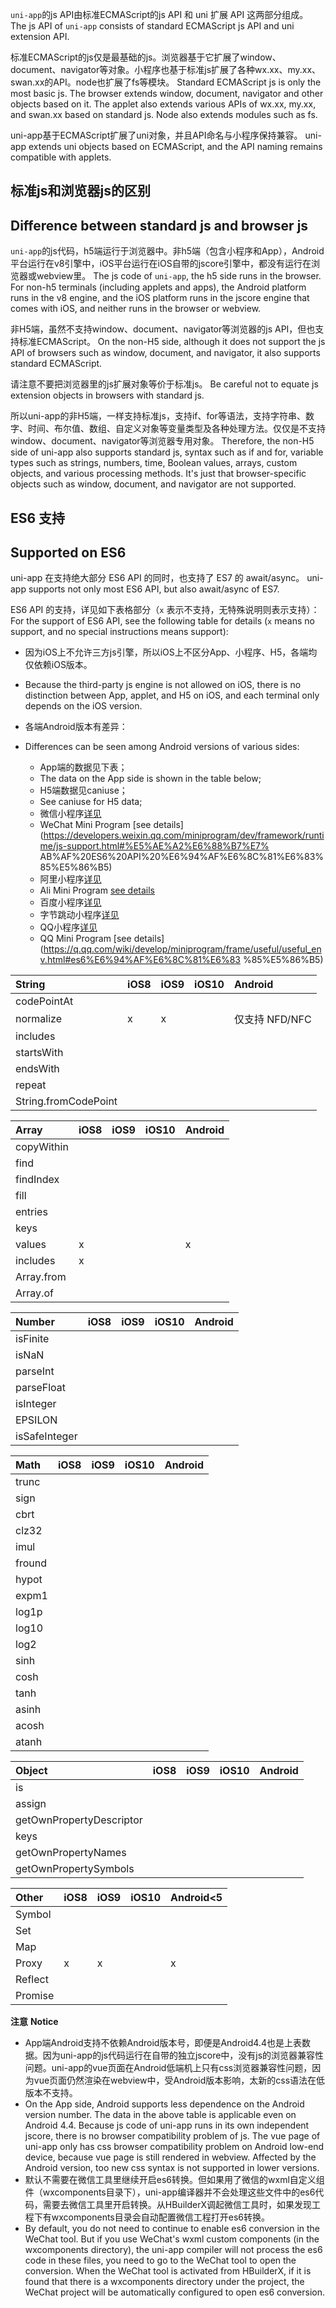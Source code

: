 `uni-app`的js API由标准ECMAScript的js API 和 uni 扩展 API 这两部分组成。
The js API of `uni-app` consists of standard ECMAScript js API and uni extension API.

标准ECMAScript的js仅是最基础的js。浏览器基于它扩展了window、document、navigator等对象。小程序也基于标准js扩展了各种wx.xx、my.xx、swan.xx的API。node也扩展了fs等模块。
Standard ECMAScript js is only the most basic js. The browser extends window, document, navigator and other objects based on it. The applet also extends various APIs of wx.xx, my.xx, and swan.xx based on standard js. Node also extends modules such as fs.

uni-app基于ECMAScript扩展了uni对象，并且API命名与小程序保持兼容。
uni-app extends uni objects based on ECMAScript, and the API naming remains compatible with applets.

## 标准js和浏览器js的区别
## Difference between standard js and browser js

`uni-app`的js代码，h5端运行于浏览器中。非h5端（包含小程序和App），Android平台运行在v8引擎中，iOS平台运行在iOS自带的jscore引擎中，都没有运行在浏览器或webview里。
The js code of `uni-app`, the h5 side runs in the browser. For non-h5 terminals (including applets and apps), the Android platform runs in the v8 engine, and the iOS platform runs in the jscore engine that comes with iOS, and neither runs in the browser or webview.

非H5端，虽然不支持window、document、navigator等浏览器的js API，但也支持标准ECMAScript。
On the non-H5 side, although it does not support the js API of browsers such as window, document, and navigator, it also supports standard ECMAScript.

请注意不要把浏览器里的js扩展对象等价于标准js。
Be careful not to equate js extension objects in browsers with standard js.

所以uni-app的非H5端，一样支持标准js，支持if、for等语法，支持字符串、数字、时间、布尔值、数组、自定义对象等变量类型及各种处理方法。仅仅是不支持window、document、navigator等浏览器专用对象。
Therefore, the non-H5 side of uni-app also supports standard js, syntax such as if and for, variable types such as strings, numbers, time, Boolean values, arrays, custom objects, and various processing methods. It's just that browser-specific objects such as window, document, and navigator are not supported.

## ES6 支持
## Supported on ES6
uni-app 在支持绝大部分 ES6 API 的同时，也支持了 ES7 的 await/async。
uni-app supports not only most ES6 API, but also await/async of ES7.

ES6 API 的支持，详见如下表格部分（`x` 表示不支持，无特殊说明则表示支持）：
For the support of ES6 API, see the following table for details (`x` means no support, and no special instructions means support):
- 因为iOS上不允许三方js引擎，所以iOS上不区分App、小程序、H5，各端均仅依赖iOS版本。
- Because the third-party js engine is not allowed on iOS, there is no distinction between App, applet, and H5 on iOS, and each terminal only depends on the iOS version.
- 各端Android版本有差异：
- Differences can be seen among Android versions of various sides:

    * App端的数据见下表；
    * The data on the App side is shown in the table below;
    * H5端数据见caniuse；
    * See caniuse for H5 data;
    * 微信小程序[详见](https://developers.weixin.qq.com/miniprogram/dev/framework/runtime/js-support.html#%E5%AE%A2%E6%88%B7%E7%AB%AF%20ES6%20API%20%E6%94%AF%E6%8C%81%E6%83%85%E5%86%B5)
    * WeChat Mini Program [see details](https://developers.weixin.qq.com/miniprogram/dev/framework/runtime/js-support.html#%E5%AE%A2%E6%88%B7%E7% AB%AF%20ES6%20API%20%E6%94%AF%E6%8C%81%E6%83%85%E5%86%B5)
    * 阿里小程序[详见](https://docs.alipay.com/mini/framework/implementation-detail)
    * Ali Mini Program [see details](https://docs.alipay.com/mini/framework/implementation-detail)
    * 百度小程序[详见](https://smartprogram.baidu.com/docs/develop/framework/operating-environment/)
    * 字节跳动小程序[详见](https://developer.open-douyin.com/docs/resource/zh-CN/mini-app/develop/guide/developing-and-testing-miniApp/front-end/mini-app-runtime/javascript-support)
    * QQ小程序[详见](https://q.qq.com/wiki/develop/miniprogram/frame/useful/useful_env.html#es6%E6%94%AF%E6%8C%81%E6%83%85%E5%86%B5)
    * QQ Mini Program [see details](https://q.qq.com/wiki/develop/miniprogram/frame/useful/useful_env.html#es6%E6%94%AF%E6%8C%81%E6%83 %85%E5%86%B5)

|String|iOS8|iOS9|iOS10|Android|
|:-|:-|:-|:-|:-|
|codePointAt|||||
|normalize|x|x||仅支持 NFD/NFC|
|includes|||||
|startsWith|||||
|endsWith|||||
|repeat|||||
|String.fromCodePoint||||&nbsp;|

|Array|iOS8|iOS9|iOS10|Android|
|:-|:-|:-|:-|:-|
|copyWithin|||||
|find|||||
|findIndex|||||
|fill|||||
|entries|||||
|keys|||||
|values|x|||x|
|includes|x||||
|Array.from|||||
|Array.of||||&nbsp;|

|Number|iOS8|iOS9|iOS10|Android|
|:-|:-|:-|:-|:-|
|isFinite|||||
|isNaN|||||
|parseInt|||||
|parseFloat|||||
|isInteger|||||
|EPSILON|||||
|isSafeInteger||||&nbsp;|

|Math|iOS8|iOS9|iOS10|Android|
|:-|:-|:-|:-|:-|
|trunc|||||
|sign|||||
|cbrt|||||
|clz32|||||
|imul|||||
|fround|||||
|hypot|||||
|expm1|||||
|log1p|||||
|log10|||||
|log2|||||
|sinh|||||
|cosh|||||
|tanh|||||
|asinh|||||
|acosh|||||
|atanh||||&nbsp;|

|Object|iOS8|iOS9|iOS10|Android|
|:-|:-|:-|:-|:-|
|is|||||
|assign|||||
|getOwnPropertyDescriptor|||||
|keys|||||
|getOwnPropertyNames|||||
|getOwnPropertySymbols||||&nbsp;|

|Other|iOS8|iOS9|iOS10|Android<5|
|:-|:-|:-|:-|:-|
|Symbol|||||
|Set|||||
|Map|||||
|Proxy|x|x||x|
|Reflect|||||
|Promise||||&nbsp;|

**注意**
**Notice**
- App端Android支持不依赖Android版本号，即便是Android4.4也是上表数据。因为uni-app的js代码运行在自带的独立jscore中，没有js的浏览器兼容性问题。uni-app的vue页面在Android低端机上只有css浏览器兼容性问题，因为vue页面仍然渲染在webview中，受Android版本影响，太新的css语法在低版本不支持。
- On the App side, Android supports less dependence on the Android version number. The data in the above table is applicable even on Android 4.4. Because js code of uni-app runs in its own independent jscore, there is no browser compatibility problem of js. The vue page of uni-app only has css browser compatibility problem on Android low-end device, because vue page is still rendered in webview. Affected by the Android version, too new css syntax is not supported in lower versions.
- 默认不需要在微信工具里继续开启es6转换。但如果用了微信的wxml自定义组件（wxcomponents目录下），uni-app编译器并不会处理这些文件中的es6代码，需要去微信工具里开启转换。从HBuilderX调起微信工具时，如果发现工程下有wxcomponents目录会自动配置微信工程打开es6转换。
- By default, you do not need to continue to enable es6 conversion in the WeChat tool. But if you use WeChat's wxml custom components (in the wxcomponents directory), the uni-app compiler will not process the es6 code in these files, you need to go to the WeChat tool to open the conversion. When the WeChat tool is activated from HBuilderX, if it is found that there is a wxcomponents directory under the project, the WeChat project will be automatically configured to open es6 conversion.